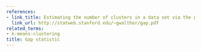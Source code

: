```yaml
---
references:
- link_title: Estimating the number of clusters in a data set via the gap statistic
  link_url: http://statweb.stanford.edu/~gwalther/gap.pdf
related_terms:
- k-means-clustering
title: Gap statistic
---
```


